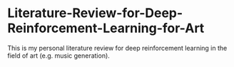 # Literature-Review-for-Deep-Reinforcement-Learning-for-Art
This is my personal literature review for deep reinforcement learning in the field of art (e.g. music generation).
